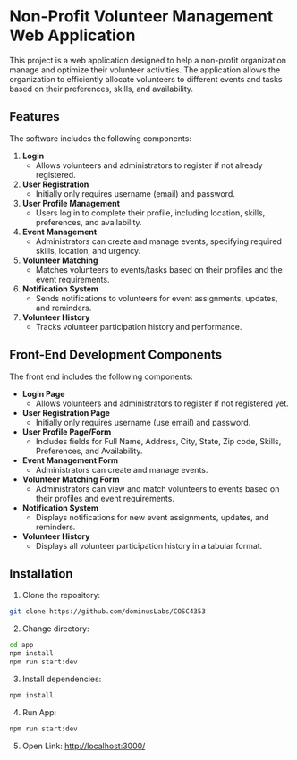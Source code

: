 # Non-Profit Volunteer Management Web Application

This project is a web application designed to help a non-profit organization manage and optimize their volunteer activities. The application allows the organization to efficiently allocate volunteers to different events and tasks based on their preferences, skills, and availability.

## Features

The software includes the following components:

1. **Login**
   - Allows volunteers and administrators to register if not already registered.
2. **User Registration**
   - Initially only requires username (email) and password.
3. **User Profile Management**
   - Users log in to complete their profile, including location, skills, preferences, and availability.
4. **Event Management**
   - Administrators can create and manage events, specifying required skills, location, and urgency.
5. **Volunteer Matching**
   - Matches volunteers to events/tasks based on their profiles and the event requirements.
6. **Notification System**
   - Sends notifications to volunteers for event assignments, updates, and reminders.
7. **Volunteer History**
   - Tracks volunteer participation history and performance.

## Front-End Development Components

The front end includes the following components:

- **Login Page**
  - Allows volunteers and administrators to register if not registered yet.
- **User Registration Page**
  - Initially only requires username (use email) and password.
- **User Profile Page/Form**
  - Includes fields for Full Name, Address, City, State, Zip code, Skills, Preferences, and Availability.
- **Event Management Form**
  - Administrators can create and manage events.
- **Volunteer Matching Form**
  - Administrators can view and match volunteers to events based on their profiles and event requirements.
- **Notification System**
  - Displays notifications for new event assignments, updates, and reminders.
- **Volunteer History**
  - Displays all volunteer participation history in a tabular format.

## Installation

1. Clone the repository:
```bash
git clone https://github.com/dominusLabs/COSC4353
```

2. Change directory:
```bash
cd app
npm install
npm run start:dev
```

3. Install dependencies:
```bash
npm install
```

4. Run App:
```bash
npm run start:dev
```

5. Open Link:
[http://localhost:3000/](http://localhost:3000/)